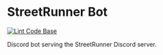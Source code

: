 # StreetRunner Bot

[![Lint Code Base](https://github.com/themintchoco/streetrunner-bot/actions/workflows/linter.yml/badge.svg)](https://github.com/themintchoco/streetrunner-bot/actions/workflows/linter.yml)

Discord bot serving the StreetRunner Discord server. 